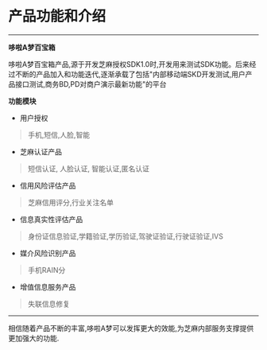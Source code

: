 # 产品功能和介绍
***
  **哆啦A梦百宝箱**
  <p>哆啦A梦百宝箱产品,源于开发芝麻授权SDK1.0时,开发用来测试SDK功能。后来经过不断的产品加入和功能迭代,逐渐承载了包括"内部移动端SKD开发测试,用户产品接口测试,商务BD,PD对商户演示最新功能"的平台</p>

  **功能模块**
  * 用户授权
  > 手机,短信,人脸,智能
  * 芝麻认证产品
  >  短信认证, 人脸认证, 智能认证,匿名认证
  * 信用风险评估产品
  >  芝麻信用评分,行业关注名单
  * 信息真实性评估产品
  > 身份证信息验证,学籍验证,学历验证,驾驶证验证,行驶证验证,IVS
  * 媒介风险识别产品
  > 手机RAIN分
  * 增值信息服务产品
  > 失联信息修复



***
  <p>相信随着产品不断的丰富,哆啦A梦可以发挥更大的效能,为芝麻内部服务支撑提供更加强大的功能.</p>
